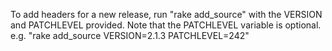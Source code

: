 To add headers for a new release, run "rake add_source" with the VERSION and PATCHLEVEL provided. Note that the PATCHLEVEL variable is optional.
e.g. "rake add_source VERSION=2.1.3 PATCHLEVEL=242"
